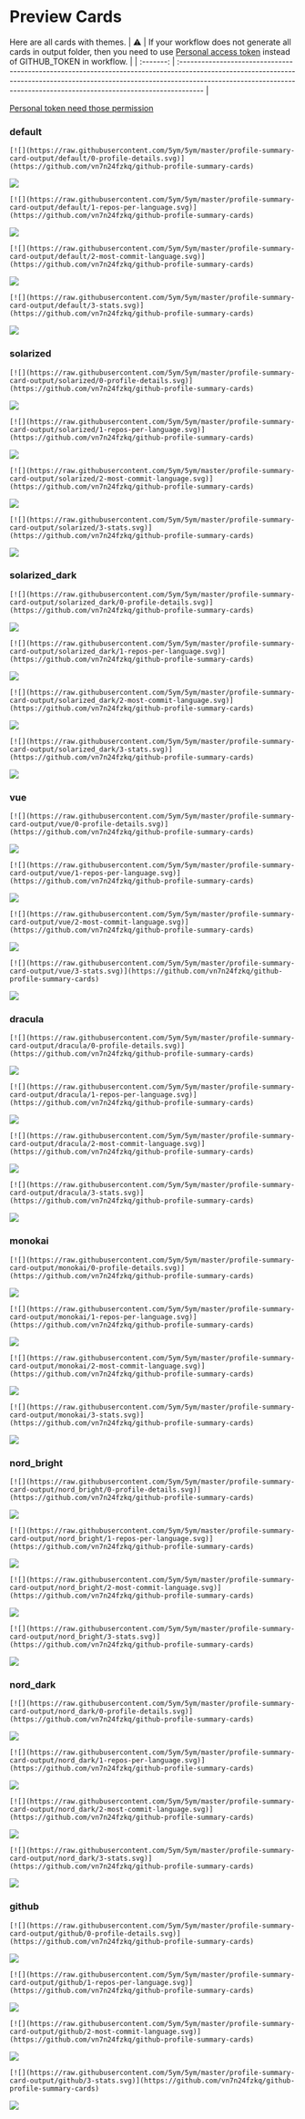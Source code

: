 
# Preview Cards

Here are all cards with themes.
| :warning: | If your workflow does not generate all cards in output folder, then you need to use [Personal access token](https://docs.github.com/en/actions/configuring-and-managing-workflows/creating-and-storing-encrypted-secrets) instead of GITHUB_TOKEN in workflow. |
| :-------: | :------------------------------------------------------------------------------------------------------------------------------------------------------------------------------------------------------------------------------------------------ |

[Personal token need those permission](https://github.com/vn7n24fzkq/github-profile-summary-cards/wiki/Personal-access-token-permissions)


### default


```
[![](https://raw.githubusercontent.com/5ym/5ym/master/profile-summary-card-output/default/0-profile-details.svg)](https://github.com/vn7n24fzkq/github-profile-summary-cards)
```
![](https://raw.githubusercontent.com/5ym/5ym/master/profile-summary-card-output/default/0-profile-details.svg)


```
[![](https://raw.githubusercontent.com/5ym/5ym/master/profile-summary-card-output/default/1-repos-per-language.svg)](https://github.com/vn7n24fzkq/github-profile-summary-cards)
```
![](https://raw.githubusercontent.com/5ym/5ym/master/profile-summary-card-output/default/1-repos-per-language.svg)


```
[![](https://raw.githubusercontent.com/5ym/5ym/master/profile-summary-card-output/default/2-most-commit-language.svg)](https://github.com/vn7n24fzkq/github-profile-summary-cards)
```
![](https://raw.githubusercontent.com/5ym/5ym/master/profile-summary-card-output/default/2-most-commit-language.svg)


```
[![](https://raw.githubusercontent.com/5ym/5ym/master/profile-summary-card-output/default/3-stats.svg)](https://github.com/vn7n24fzkq/github-profile-summary-cards)
```
![](https://raw.githubusercontent.com/5ym/5ym/master/profile-summary-card-output/default/3-stats.svg)


### solarized


```
[![](https://raw.githubusercontent.com/5ym/5ym/master/profile-summary-card-output/solarized/0-profile-details.svg)](https://github.com/vn7n24fzkq/github-profile-summary-cards)
```
![](https://raw.githubusercontent.com/5ym/5ym/master/profile-summary-card-output/solarized/0-profile-details.svg)


```
[![](https://raw.githubusercontent.com/5ym/5ym/master/profile-summary-card-output/solarized/1-repos-per-language.svg)](https://github.com/vn7n24fzkq/github-profile-summary-cards)
```
![](https://raw.githubusercontent.com/5ym/5ym/master/profile-summary-card-output/solarized/1-repos-per-language.svg)


```
[![](https://raw.githubusercontent.com/5ym/5ym/master/profile-summary-card-output/solarized/2-most-commit-language.svg)](https://github.com/vn7n24fzkq/github-profile-summary-cards)
```
![](https://raw.githubusercontent.com/5ym/5ym/master/profile-summary-card-output/solarized/2-most-commit-language.svg)


```
[![](https://raw.githubusercontent.com/5ym/5ym/master/profile-summary-card-output/solarized/3-stats.svg)](https://github.com/vn7n24fzkq/github-profile-summary-cards)
```
![](https://raw.githubusercontent.com/5ym/5ym/master/profile-summary-card-output/solarized/3-stats.svg)


### solarized_dark


```
[![](https://raw.githubusercontent.com/5ym/5ym/master/profile-summary-card-output/solarized_dark/0-profile-details.svg)](https://github.com/vn7n24fzkq/github-profile-summary-cards)
```
![](https://raw.githubusercontent.com/5ym/5ym/master/profile-summary-card-output/solarized_dark/0-profile-details.svg)


```
[![](https://raw.githubusercontent.com/5ym/5ym/master/profile-summary-card-output/solarized_dark/1-repos-per-language.svg)](https://github.com/vn7n24fzkq/github-profile-summary-cards)
```
![](https://raw.githubusercontent.com/5ym/5ym/master/profile-summary-card-output/solarized_dark/1-repos-per-language.svg)


```
[![](https://raw.githubusercontent.com/5ym/5ym/master/profile-summary-card-output/solarized_dark/2-most-commit-language.svg)](https://github.com/vn7n24fzkq/github-profile-summary-cards)
```
![](https://raw.githubusercontent.com/5ym/5ym/master/profile-summary-card-output/solarized_dark/2-most-commit-language.svg)


```
[![](https://raw.githubusercontent.com/5ym/5ym/master/profile-summary-card-output/solarized_dark/3-stats.svg)](https://github.com/vn7n24fzkq/github-profile-summary-cards)
```
![](https://raw.githubusercontent.com/5ym/5ym/master/profile-summary-card-output/solarized_dark/3-stats.svg)


### vue


```
[![](https://raw.githubusercontent.com/5ym/5ym/master/profile-summary-card-output/vue/0-profile-details.svg)](https://github.com/vn7n24fzkq/github-profile-summary-cards)
```
![](https://raw.githubusercontent.com/5ym/5ym/master/profile-summary-card-output/vue/0-profile-details.svg)


```
[![](https://raw.githubusercontent.com/5ym/5ym/master/profile-summary-card-output/vue/1-repos-per-language.svg)](https://github.com/vn7n24fzkq/github-profile-summary-cards)
```
![](https://raw.githubusercontent.com/5ym/5ym/master/profile-summary-card-output/vue/1-repos-per-language.svg)


```
[![](https://raw.githubusercontent.com/5ym/5ym/master/profile-summary-card-output/vue/2-most-commit-language.svg)](https://github.com/vn7n24fzkq/github-profile-summary-cards)
```
![](https://raw.githubusercontent.com/5ym/5ym/master/profile-summary-card-output/vue/2-most-commit-language.svg)


```
[![](https://raw.githubusercontent.com/5ym/5ym/master/profile-summary-card-output/vue/3-stats.svg)](https://github.com/vn7n24fzkq/github-profile-summary-cards)
```
![](https://raw.githubusercontent.com/5ym/5ym/master/profile-summary-card-output/vue/3-stats.svg)


### dracula


```
[![](https://raw.githubusercontent.com/5ym/5ym/master/profile-summary-card-output/dracula/0-profile-details.svg)](https://github.com/vn7n24fzkq/github-profile-summary-cards)
```
![](https://raw.githubusercontent.com/5ym/5ym/master/profile-summary-card-output/dracula/0-profile-details.svg)


```
[![](https://raw.githubusercontent.com/5ym/5ym/master/profile-summary-card-output/dracula/1-repos-per-language.svg)](https://github.com/vn7n24fzkq/github-profile-summary-cards)
```
![](https://raw.githubusercontent.com/5ym/5ym/master/profile-summary-card-output/dracula/1-repos-per-language.svg)


```
[![](https://raw.githubusercontent.com/5ym/5ym/master/profile-summary-card-output/dracula/2-most-commit-language.svg)](https://github.com/vn7n24fzkq/github-profile-summary-cards)
```
![](https://raw.githubusercontent.com/5ym/5ym/master/profile-summary-card-output/dracula/2-most-commit-language.svg)


```
[![](https://raw.githubusercontent.com/5ym/5ym/master/profile-summary-card-output/dracula/3-stats.svg)](https://github.com/vn7n24fzkq/github-profile-summary-cards)
```
![](https://raw.githubusercontent.com/5ym/5ym/master/profile-summary-card-output/dracula/3-stats.svg)


### monokai


```
[![](https://raw.githubusercontent.com/5ym/5ym/master/profile-summary-card-output/monokai/0-profile-details.svg)](https://github.com/vn7n24fzkq/github-profile-summary-cards)
```
![](https://raw.githubusercontent.com/5ym/5ym/master/profile-summary-card-output/monokai/0-profile-details.svg)


```
[![](https://raw.githubusercontent.com/5ym/5ym/master/profile-summary-card-output/monokai/1-repos-per-language.svg)](https://github.com/vn7n24fzkq/github-profile-summary-cards)
```
![](https://raw.githubusercontent.com/5ym/5ym/master/profile-summary-card-output/monokai/1-repos-per-language.svg)


```
[![](https://raw.githubusercontent.com/5ym/5ym/master/profile-summary-card-output/monokai/2-most-commit-language.svg)](https://github.com/vn7n24fzkq/github-profile-summary-cards)
```
![](https://raw.githubusercontent.com/5ym/5ym/master/profile-summary-card-output/monokai/2-most-commit-language.svg)


```
[![](https://raw.githubusercontent.com/5ym/5ym/master/profile-summary-card-output/monokai/3-stats.svg)](https://github.com/vn7n24fzkq/github-profile-summary-cards)
```
![](https://raw.githubusercontent.com/5ym/5ym/master/profile-summary-card-output/monokai/3-stats.svg)


### nord_bright


```
[![](https://raw.githubusercontent.com/5ym/5ym/master/profile-summary-card-output/nord_bright/0-profile-details.svg)](https://github.com/vn7n24fzkq/github-profile-summary-cards)
```
![](https://raw.githubusercontent.com/5ym/5ym/master/profile-summary-card-output/nord_bright/0-profile-details.svg)


```
[![](https://raw.githubusercontent.com/5ym/5ym/master/profile-summary-card-output/nord_bright/1-repos-per-language.svg)](https://github.com/vn7n24fzkq/github-profile-summary-cards)
```
![](https://raw.githubusercontent.com/5ym/5ym/master/profile-summary-card-output/nord_bright/1-repos-per-language.svg)


```
[![](https://raw.githubusercontent.com/5ym/5ym/master/profile-summary-card-output/nord_bright/2-most-commit-language.svg)](https://github.com/vn7n24fzkq/github-profile-summary-cards)
```
![](https://raw.githubusercontent.com/5ym/5ym/master/profile-summary-card-output/nord_bright/2-most-commit-language.svg)


```
[![](https://raw.githubusercontent.com/5ym/5ym/master/profile-summary-card-output/nord_bright/3-stats.svg)](https://github.com/vn7n24fzkq/github-profile-summary-cards)
```
![](https://raw.githubusercontent.com/5ym/5ym/master/profile-summary-card-output/nord_bright/3-stats.svg)


### nord_dark


```
[![](https://raw.githubusercontent.com/5ym/5ym/master/profile-summary-card-output/nord_dark/0-profile-details.svg)](https://github.com/vn7n24fzkq/github-profile-summary-cards)
```
![](https://raw.githubusercontent.com/5ym/5ym/master/profile-summary-card-output/nord_dark/0-profile-details.svg)


```
[![](https://raw.githubusercontent.com/5ym/5ym/master/profile-summary-card-output/nord_dark/1-repos-per-language.svg)](https://github.com/vn7n24fzkq/github-profile-summary-cards)
```
![](https://raw.githubusercontent.com/5ym/5ym/master/profile-summary-card-output/nord_dark/1-repos-per-language.svg)


```
[![](https://raw.githubusercontent.com/5ym/5ym/master/profile-summary-card-output/nord_dark/2-most-commit-language.svg)](https://github.com/vn7n24fzkq/github-profile-summary-cards)
```
![](https://raw.githubusercontent.com/5ym/5ym/master/profile-summary-card-output/nord_dark/2-most-commit-language.svg)


```
[![](https://raw.githubusercontent.com/5ym/5ym/master/profile-summary-card-output/nord_dark/3-stats.svg)](https://github.com/vn7n24fzkq/github-profile-summary-cards)
```
![](https://raw.githubusercontent.com/5ym/5ym/master/profile-summary-card-output/nord_dark/3-stats.svg)


### github


```
[![](https://raw.githubusercontent.com/5ym/5ym/master/profile-summary-card-output/github/0-profile-details.svg)](https://github.com/vn7n24fzkq/github-profile-summary-cards)
```
![](https://raw.githubusercontent.com/5ym/5ym/master/profile-summary-card-output/github/0-profile-details.svg)


```
[![](https://raw.githubusercontent.com/5ym/5ym/master/profile-summary-card-output/github/1-repos-per-language.svg)](https://github.com/vn7n24fzkq/github-profile-summary-cards)
```
![](https://raw.githubusercontent.com/5ym/5ym/master/profile-summary-card-output/github/1-repos-per-language.svg)


```
[![](https://raw.githubusercontent.com/5ym/5ym/master/profile-summary-card-output/github/2-most-commit-language.svg)](https://github.com/vn7n24fzkq/github-profile-summary-cards)
```
![](https://raw.githubusercontent.com/5ym/5ym/master/profile-summary-card-output/github/2-most-commit-language.svg)


```
[![](https://raw.githubusercontent.com/5ym/5ym/master/profile-summary-card-output/github/3-stats.svg)](https://github.com/vn7n24fzkq/github-profile-summary-cards)
```
![](https://raw.githubusercontent.com/5ym/5ym/master/profile-summary-card-output/github/3-stats.svg)

